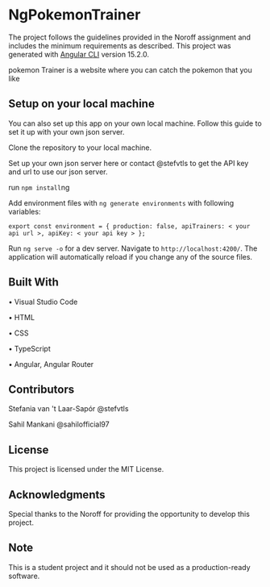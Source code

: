 # NgPokemonTrainer

The project follows the guidelines provided in the Noroff assignment and includes the minimum requirements as described. This project was generated with [Angular CLI](https://github.com/angular/angular-cli) version 15.2.0.

pokemon Trainer is a website where you can catch the pokemon that you like 


## Setup on your local machine

You can also set up this app on your own local machine. Follow this guide to set it up with your own json server.

Clone the repository to your local machine.

Set up your own json server here or contact @stefvtls to get the API key and url to use our json server.

run `npm install`ng 

Add environment files with `ng generate environments` with following variables:

`export const environment = {
    production: false,
    apiTrainers: < your api url >,
    apiKey: < your api key >
};`


Run `ng serve -o` for a dev server. Navigate to `http://localhost:4200/`. The application will automatically reload if you change any of the source files.


## Built With

• Visual Studio Code

• HTML

• CSS

• TypeScript

• Angular, Angular Router


## Contributors

Stefania van 't Laar-Sapór @stefvtls

Sahil Mankani @sahilofficial97



## License
This project is licensed under the MIT License.


## Acknowledgments
Special thanks to the Noroff for providing the opportunity to develop this project.


## Note
This is a student project and it should not be used as a production-ready software.
